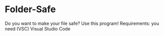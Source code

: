 # Folder-Safe
Do you want to make your file safe? Use this program!
Requirements: you need (VSC) Visual Studio Code
